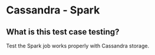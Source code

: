 # Cassandra - Spark
## What is this test case testing?

Test the Spark job works properly with Cassandra storage.
